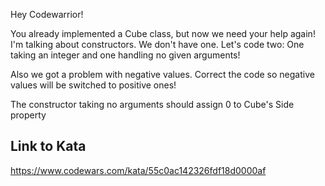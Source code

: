 Hey Codewarrior!

You already implemented a Cube class, but now we need your help again! I'm talking about constructors. We don't have one. Let's code two: One taking an integer and one handling no given arguments!

Also we got a problem with negative values. Correct the code so negative values will be switched to positive ones!

The constructor taking no arguments should assign 0 to Cube's Side property

## Link to Kata
https://www.codewars.com/kata/55c0ac142326fdf18d0000af